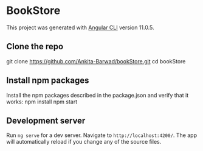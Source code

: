 # BookStore

This project was generated with [Angular CLI](https://github.com/angular/angular-cli) version 11.0.5.


## Clone the repo

git clone https://github.com/Ankita-Barwad/bookStore.git
cd bookStore

## Install npm packages

Install the npm packages described in the package.json and verify that it works:
npm install
npm start

## Development server

Run `ng serve` for a dev server. Navigate to `http://localhost:4200/`. The app will automatically reload if you change any of the source files.
